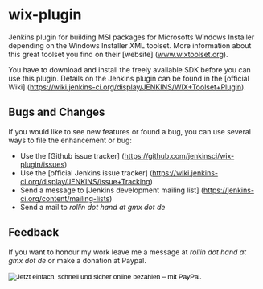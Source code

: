 wix-plugin
==========

Jenkins plugin for building MSI packages for Microsofts Windows Installer depending on the 
Windows Installer XML toolset. More information about this great toolset you find on their [website] (www.wixtoolset.org).

You have to download and install the freely available SDK before you can use this plugin. Details on the Jenkins plugin can be found in the [official Wiki] (https://wiki.jenkins-ci.org/display/JENKINS/WIX+Toolset+Plugin).


Bugs and Changes
----------------
If you would like to see new features or found a bug, you can use several ways to file the enhancement or bug:
- Use the [Github issue tracker] (https://github.com/jenkinsci/wix-plugin/issues)
- Use the [official Jenkins issue tracker] (https://wiki.jenkins-ci.org/display/JENKINS/Issue+Tracking)
- Send a message to [Jenkins development mailing list] (https://jenkins-ci.org/content/mailing-lists)
- Send a mail to _rollin dot hand at gmx dot de_


Feedback
--------
If you want to honour my work leave me a message at _rollin dot hand at gmx dot de_ or make a donation at Paypal.
<form action="https://www.paypal.com/cgi-bin/webscr" method="post" target="_top">
<input type="hidden" name="cmd" value="_s-xclick">
<input type="hidden" name="hosted_button_id" value="45HKTF44CZX36">
<input type="image" src="https://www.paypalobjects.com/de_DE/DE/i/btn/btn_donateCC_LG.gif" border="0" name="submit" alt="Jetzt einfach, schnell und sicher online bezahlen – mit PayPal.">
<img alt="" border="0" src="https://www.paypalobjects.com/de_DE/i/scr/pixel.gif" width="1" height="1">
</form>

